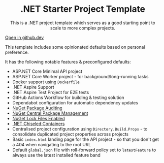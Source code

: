 <h1 align="center">
  .NET Starter Project Template
</h1>

<p align="center">
This is a .NET project template which serves as a good starting point to scale to more complex projects.
</p>

[Open in github.dev](https://github.dev/MarcelMichau/dotnet-starter-project-template)

This template includes some opinionated defaults based on personal preference.

It has the following notable features & preconfigured defaults:

- ASP.NET Core Minimal API project
- ASP.NET Core Worker project - for background/long-running tasks
- Docker support using `Dockerfile`
- .NET Aspire Support
- .NET Aspire Test Project for E2E tests
- GitHub Actions Workflow for building & testing solution
- Dependabot configuration for automatic dependency updates
- [NuGet Package Auditing](https://learn.microsoft.com/en-us/nuget/concepts/auditing-packages)
- [NuGet Central Package Management](https://learn.microsoft.com/en-us/nuget/consume-packages/Central-Package-Management)
- [NuGet Lock Files Enabled](https://learn.microsoft.com/en-us/nuget/consume-packages/package-references-in-project-files#enabling-the-lock-file)
- [.NET Chiseled Containers](https://devblogs.microsoft.com/dotnet/announcing-dotnet-chiseled-containers/)
- Centralised project configuration using `Directory.Build.Props` - to consolidate duplicated project properties across projects
- Basic `index.html` landing page for the API project - so that you don't get a 404 when navigating to the root URL
- Default `global.json` file with roll-forward policy set to `latestFeature` to always use the latest installed feature band
